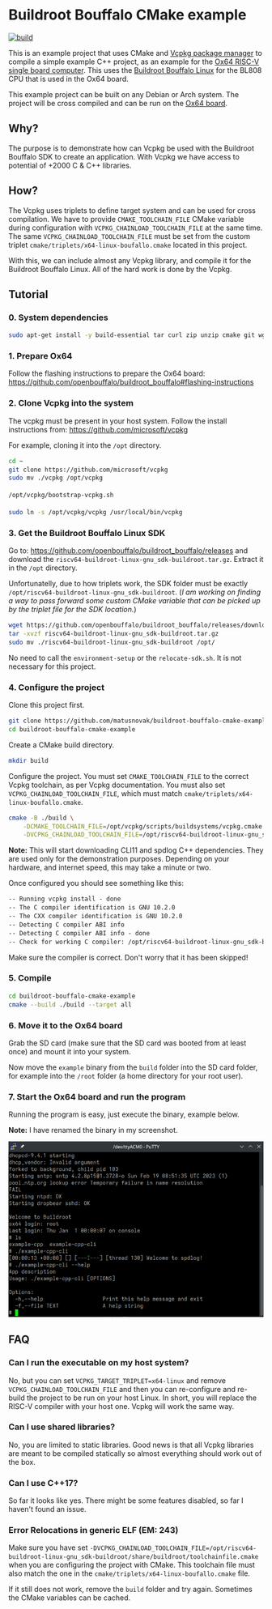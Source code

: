 # Buildroot Bouffalo CMake example

[![build](https://github.com/matusnovak/buildroot-bouffalo-cmake-example/actions/workflows/build.yml/badge.svg?branch=master)](https://github.com/matusnovak/buildroot-bouffalo-cmake-example/actions/workflows/build.yml)

This is an example project that uses CMake and [Vcpkg package manager](https://github.com/microsoft/vcpkg)
to compile a simple example C++ project, as an example for the 
[Ox64 RISC-V single board computer](https://wiki.pine64.org/wiki/Ox64).
This uses the [Buildroot Bouffalo Linux](https://github.com/openbouffalo/buildroot_bouffalo)
for the BL808 CPU that is used in the Ox64 board.

This example project can be built on any Debian or Arch system.
The project will be cross compiled and can be run on the 
[Ox64 board](https://wiki.pine64.org/wiki/Ox64).

## Why?

The purpose is to demonstrate how can Vcpkg be used with the Buildroot Bouffalo SDK
to create an application. With Vcpkg we have access to potential of +2000 C & C++ libraries.

## How?

The Vcpkg uses triplets to define target system and can be used for cross compilation.
We have to provide `CMAKE_TOOLCHAIN_FILE` CMake variable during configuration with
`VCPKG_CHAINLOAD_TOOLCHAIN_FILE` at the same time. The same `VCPKG_CHAINLOAD_TOOLCHAIN_FILE`
must be set from the custom triplet `cmake/triplets/x64-linux-boufallo.cmake` located
in this project.

With this, we can include almost any Vcpkg library, and compile it for the Buildroot Bouffalo Linux.
All of the hard work is done by the Vcpkg.

## Tutorial


### 0. System dependencies

```bash
sudo apt-get install -y build-essential tar curl zip unzip cmake git wget
```

### 1. Prepare Ox64

Follow the flashing instructions to prepare the Ox64 board:
<https://github.com/openbouffalo/buildroot_bouffalo#flashing-instructions>

### 2. Clone Vcpkg into the system

The vcpkg must be present in your host system. Follow the install instructions from:
<https://github.com/microsoft/vcpkg>

For example, cloning it into the `/opt` directory.

```bash
cd ~
git clone https://github.com/microsoft/vcpkg
sudo mv ./vcpkg /opt/vcpkg

/opt/vcpkg/bootstrap-vcpkg.sh

sudo ln -s /opt/vcpkg/vcpkg /usr/local/bin/vcpkg
```

### 3. Get the Buildroot Bouffalo Linux SDK

Go to: <https://github.com/openbouffalo/buildroot_bouffalo/releases> and download
the `riscv64-buildroot-linux-gnu_sdk-buildroot.tar.gz`. Extract it in the `/opt` directory.

Unfortunatelly, due to how triplets work, the SDK folder must be exactly `/opt/riscv64-buildroot-linux-gnu_sdk-buildroot`. (*I am working on finding a way
to pass forward some custom CMake variable that can be picked up by the
triplet file for the SDK location.*)


```bash
wget https://github.com/openbouffalo/buildroot_bouffalo/releases/download/v0.0.5/riscv64-buildroot-linux-gnu_sdk-buildroot.tar.gz
tar -xvzf riscv64-buildroot-linux-gnu_sdk-buildroot.tar.gz
sudo mv ./riscv64-buildroot-linux-gnu_sdk-buildroot /opt/
```

No need to call the `environment-setup` or the `relocate-sdk.sh`. It is not necessary for this project.

### 4. Configure the project

Clone this project first.

```bash
git clone https://github.com/matusnovak/buildroot-bouffalo-cmake-example.git
cd buildroot-bouffalo-cmake-example
```

Create a CMake build directory.

```bash
mkdir build
```

Configure the project. You must set `CMAKE_TOOLCHAIN_FILE` to the correct Vcpkg toolchain, 
as per Vcpkg documentation. You must also set `VCPKG_CHAINLOAD_TOOLCHAIN_FILE`, which must
match `cmake/triplets/x64-linux-boufallo.cmake`.

```bash
cmake -B ./build \
    -DCMAKE_TOOLCHAIN_FILE=/opt/vcpkg/scripts/buildsystems/vcpkg.cmake \
    -DVCPKG_CHAINLOAD_TOOLCHAIN_FILE=/opt/riscv64-buildroot-linux-gnu_sdk-buildroot/share/buildroot/toolchainfile.cmake
```

**Note:** This will start downloading CLI11 and spdlog C++ dependencies. They are used only
for the demonstration purposes. Depending on your hardware, and internet speed, this may take
a minute or two.

Once configured you should see something like this:

```txt
-- Running vcpkg install - done
-- The C compiler identification is GNU 10.2.0
-- The CXX compiler identification is GNU 10.2.0
-- Detecting C compiler ABI info
-- Detecting C compiler ABI info - done
-- Check for working C compiler: /opt/riscv64-buildroot-linux-gnu_sdk-buildroot/bin/riscv64-unknown-linux-gnu-gcc - skipped
```

Make sure the compiler is correct. Don't worry that it has been skipped!

### 5. Compile

```bash
cd buildroot-bouffalo-cmake-example
cmake --build ./build --target all
```

### 6. Move it to the Ox64 board

Grab the SD card (make sure that the SD card was booted from at least once) and mount it into your system.

Now move the `example` binary from the `build` folder into the SD card folder, for example into the `/root`
folder (a home directory for your root user).

### 7. Start the Ox64 board and run the program

Running the program is easy, just execute the binary, example below.

**Note:** I have renamed the binary in my screenshot.

![screenshot.png](screenshot.png)

## FAQ

### Can I run the executable on my host system?

No, but you can set `VCPKG_TARGET_TRIPLET=x64-linux` and remove `VCPKG_CHAINLOAD_TOOLCHAIN_FILE` 
and then you can re-configure and re-build the project to be run on your host Linux.
In short, you will replace the RISC-V compiler with your host one. Vcpkg will work the same way.

### Can I use shared libraries?

No, you are limited to static libraries. Good news is that all Vcpkg libraries are meant
to be compiled statically so almost everything should work out of the box.

### Can I use C++17?

So far it looks like yes. There might be some features disabled, so far I haven't found an issue.

### Error Relocations in generic ELF (EM: 243)

Make sure you have set `-DVCPKG_CHAINLOAD_TOOLCHAIN_FILE=/opt/riscv64-buildroot-linux-gnu_sdk-buildroot/share/buildroot/toolchainfile.cmake`
when you are configuring the project with CMake. This toolchain file must also match the
one in the `cmake/triplets/x64-linux-boufallo.cmake` file.

If it still does not work, remove the `build` folder and try again. Sometimes the CMake variables
can be cached.

